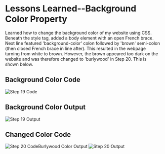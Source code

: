 <html>
  <body>
    <h1>Lessons Learned--Background Color Property</h1>
    <p>
      Learned how to change the background color of my website using CSS. Beneath the style tag, added a body element 
      with an open French brace. Next line featured 'background-color' colon followed by 'brown' semi-colon (then
      closed French brace in line after). This resulted in the webpage turning from white to brown. However, the brown
      appeared too dark on the website and was therefore changed to 'burlywood' in Step 20. This is shown below. 
       </p>
   <h2>Background Color Code</h2>
   <img src="https://github.com/jennisa1/freeCodeCamp-Projects/blob/main/Cafe%20Menu%20%E2%98%95/Images/Step%2019%20Code.png?raw=true" alt="Step 19 Code"> 
     <h2>Background Color Output</h2>
   <img src="https://github.com/jennisa1/freeCodeCamp-Projects/blob/main/Cafe%20Menu%20%E2%98%95/Images/Step%2019%20Output.png?raw=true" alt="Step 19 Output">
    </br >
     <h2>Changed Color Code</h2>
   <img src="https://github.com/jennisa1/freeCodeCamp-Projects/blob/main/Cafe%20Menu%20%E2%98%95/Images/Step%2020%20Code.png?raw=true" alt="Step 20 Code" 
     <h2>Burlywood Color Output</h2> 
   <img src="https://github.com/jennisa1/freeCodeCamp-Projects/blob/main/Cafe%20Menu%20%E2%98%95/Images/Step%2020%20Output.png?raw=true" alt="Step 20 Output"
  </body>
  </html>
